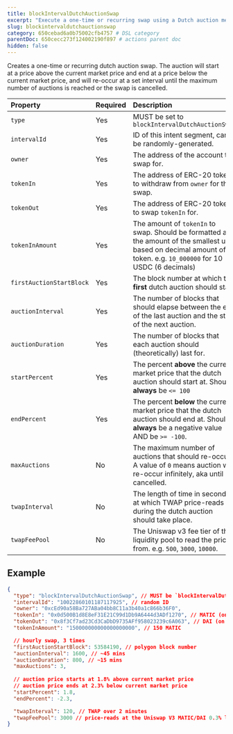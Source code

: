 ```yaml
---
title: blockIntervalDutchAuctionSwap
excerpt: "Execute a one-time or recurring swap using a Dutch auction mechanism."
slug: blockintervaldutchauctionswap
category: 650cebad6a0b75002cfb4757 # DSL category
parentDoc: 650cecc273f124002190f897 # actions parent doc
hidden: false
---
```


Creates a one-time or recurring dutch auction swap. The auction will start at a price above the current market price and end at a price below the current market price, and will re-occur at a set interval until the maximum number of auctions is reached or the swap is cancelled.

| Property |  Required  | Description |
| :------- | :--------- | :---------- |
| `type`   | Yes | MUST be set to `blockIntervalDutchAuctionSwap` |
| `intervalId` | Yes | ID of this intent segment, can be randomly-generated. |
| `owner`  | Yes | The address of the account to swap for. |
| `tokenIn` | Yes | The address of ERC-20 token to withdraw from `owner` for the swap. |
| `tokenOut` | Yes | The address of ERC-20 token to swap `tokenIn` for. |
| `tokenInAmount` | Yes | The amount of `tokenIn` to swap. Should be formatted as the amount of the smallest unit based on decimal amount of token. e.g. `10_000000` for 10 USDC (6 decimals) |
| `firstAuctionStartBlock` | Yes | The block number at which the **first** dutch auction should start. |
| `auctionInterval` | Yes | The number of blocks that should elapse between the end of the last auction and the start of the next auction.  |
| `auctionDuration` | Yes | The number of blocks that each auction should (theoretically) last for. |
| `startPercent` | Yes | The percent **above** the current market price that the dutch auction should start at. Should **always** be `<= 100` |
| `endPercent` | Yes | The percent **below** the current market price that the dutch auction should end at. Should **always** be a negative value AND be `>= -100`. |
| `maxAuctions` | No | The maximum number of auctions that should re-occur. A value of `0` means auction will re-occur infinitely, aka until cancelled. |
| `twapInterval` | No | The length of time in seconds at which TWAP price-reads during the dutch auction should take place. |
| `twapFeePool` | No | The Uniswap v3 fee tier of the liquidity pool to read the price from. e.g. `500`, `3000`, `10000`. |

## Example

```json
{
  "type": "blockIntervalDutchAuctionSwap", // MUST be `blockIntervalDutchAuctionSwap`
  "intervalId": "10022860101187117925", // random ID
  "owner": "0xcEd90a58Ba727ABa04bb8C11a3b40a1c866b36F0",
  "tokenIn": "0x0d500B1d8E8eF31E21C99d1Db9A6444d3ADf1270", // MATIC (on Polygon)
  "tokenOut": "0x8f3Cf7ad23Cd3CaDbD9735AFf958023239c6A063", // DAI (on Polygon)
  "tokenInAmount": "150000000000000000000", // 150 MATIC

  // hourly swap, 3 times
  "firstAuctionStartBlock": 53584190, // polygon block number
  "auctionInterval": 1600, // ~45 mins
  "auctionDuration": 800, // ~15 mins
  "maxAuctions": 3,
  
  // auction price starts at 1.8% above current market price
  // auction price ends at 2.3% below current market price
  "startPercent": 1.8,
  "endPercent": -2.3,

  "twapInterval": 120, // TWAP over 2 minutes
  "twapFeePool": 3000 // price-reads at the Uniswap V3 MATIC/DAI 0.3% liquidity pool
}
```